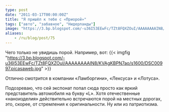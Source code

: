 ```yaml
---
type: post
date: "2011-03-17T00:00:00Z"
title: "Я пришёл к тебе с «Приорой»"
tags: ["авто", "забавное", "Нидерланды"]
image: "https://3.bp.blogspot.com/-u36I53EEwFc/TZt8FQXZOuI/AAAAAAAAIN8/KVAgKBPN7ao/s1600/DSC00997.picasaweb.jpg"
aliases:
    - /ru/blog/post/75
---
```


Чего только не увидишь порой. Например, вот:
{{< imgfig "https://3.bp.blogspot.com/-u36I53EEwFc/TZt8FQXZOuI/AAAAAAAAIN8/KVAgKBPN7ao/s1600/DSC00997.picasaweb.jpg" >}}

Отлично смотрится в компании «Ламборгини», «Лексуса» и «Лотуса».

<!--more-->

Подозреваю, что сей экспонат попал сюда просто как яркий представитель автомобиля на букву «L». Хотя отечественные «наноизделия» действительно встречаются порой на местных дорогах, это, скорее, от стремления к оригинальности. Ну или из патриотизма.
